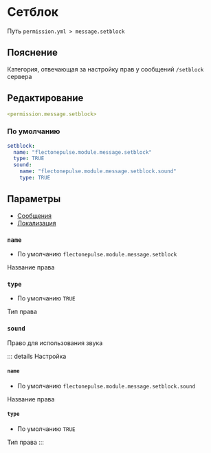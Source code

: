 # Сетблок
Путь `permission.yml > message.setblock`

## Пояснение
Категория, отвечающая за настройку прав у сообщений `/setblock` сервера

## Редактирование
```yaml
<permission.message.setblock>
```

### По умолчанию
```yaml
setblock:
  name: "flectonepulse.module.message.setblock"
  type: TRUE
  sound:
    name: "flectonepulse.module.message.setblock.sound"
    type: TRUE
```

## Параметры

- [Сообщения](/ru/message/setblock/)
- [Локализация](/ru/localizations/ru_ru/message/setblock/)

### `name`
- По умолчанию `flectonepulse.module.message.setblock`

Название права

### `type`
- По умолчанию `TRUE`

Тип права

### `sound`

Право для использования звука

::: details Настройка
#### `name`
- По умолчанию `flectonepulse.module.message.setblock.sound`

Название права

#### `type`
- По умолчанию `TRUE`

Тип права
:::

<!--@include: @/ru/parts/permission.md-->

